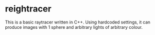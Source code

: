 reightracer
===========

This is a basic raytracer written in C++. Using hardcoded settings, it can produce images with 1 sphere and arbitrary lights of arbitrary colour.
